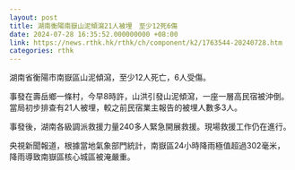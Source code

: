 ```yaml
---
layout: post
title: 湖南衡陽南嶽山泥傾瀉21人被埋　至少12死6傷
date: 2024-07-28 16:35:52.000000000 +08:00
link: https://news.rthk.hk/rthk/ch/component/k2/1763544-20240728.htm
categories: rthk
---
```


湖南省衡陽市南嶽區山泥傾瀉，至少12人死亡，6人受傷。

事發在壽岳鄉一條村，今早8時許，山洪引發山泥傾瀉，一座一層高民宿被沖倒。當局初步排查有21人被埋，較之前民宿業主報告的被埋人數多3人。

事發後，湖南各級調派救援力量240多人緊急開展救援。現場救援工作仍在進行。

央視新聞報道，根據當地氣象部門統計，南嶽區24小時降雨極值超過302毫米，降雨導致南嶽區核心城區被淹嚴重。
